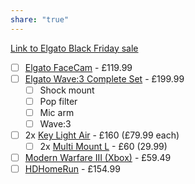 ```yaml
---
share: "true"
---
```


[Link to Elgato Black Friday sale](https://www.elgato.com/uk/en/s/black-friday-2023)
- [ ] [Elgato FaceCam](https://www.elgato.com/uk/en/p/facecam) - £119.99
- [ ] [Elgato Wave:3 Complete Set](https://www.elgato.com/uk/en/p/elevate-your-sound) - £199.99
	- [ ] Shock mount
	- [ ] Pop filter
	- [ ] Mic arm
	- [ ] Wave:3
- [ ] 2x [Key Light Air](https://www.amazon.co.uk/Elgato-Key-Light-app-adjustable-Mac/dp/B082QHRZFW) - £160 (£79.99 each)
	- [ ] 2x [Multi Mount L](https://www.amazon.co.uk/Elgato-Multi-Mount-Microphones-Videoconferencing-Black/dp/B07X49967V) - £60 (29.99)
- [ ] [Modern Warfare III (Xbox)](https://www.xbox.com/en-gb/games/store/call-of-duty-modern-warfare-iii-cross-gen-bundle/9nb54xtf084m) - £59.49
- [ ] [HDHomeRun](https://www.amazon.co.uk/SiliconDust-HDHomeRun-Quatro-4xDVB-T-Tuners/dp/B0BDYP7HFH?ufe=app_do%3Aamzn1.fos.23648568-4ba5-49f2-9aa6-31ae75f1e9cd) - £154.99
